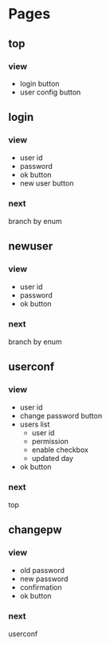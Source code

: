 # Pages

## top

### view

- login button
- user config button

## login

### view

- user id
- password
- ok button
- new user button

### next

branch by enum

## newuser

### view

- user id
- password
- ok button

### next

branch by enum

## userconf

### view

- user id
- change password button
- users list
    - user id
    - permission
    - enable checkbox
    - updated day
- ok button

### next

top

## changepw

### view

- old password
- new password
- confirmation
- ok button

### next

userconf

